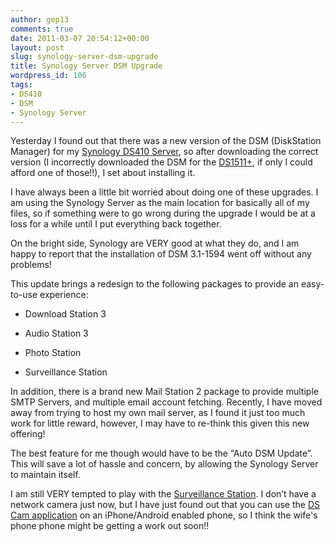 ```yaml
---
author: gep13
comments: true
date: 2011-03-07 20:54:12+00:00
layout: post
slug: synology-server-dsm-upgrade
title: Synology Server DSM Upgrade
wordpress_id: 106
tags:
- DS410
- DSM
- Synology Server
---
```


Yesterday I found out that there was a new version of the DSM (DiskStation Manager) for my [Synology DS410 Server](http://www.synology.com/enu/products/DS410/index.php), so after downloading the correct version (I incorrectly downloaded the DSM for the [DS1511+](http://www.synology.com/enu/products/DS1511+/index.php), if only I could afford one of those!!), I set about installing it.

 

I have always been a little bit worried about doing one of these upgrades. I am using the Synology Server as the main location for basically all of my files, so if something were to go wrong during the upgrade I would be at a loss for a while until I put everything back together.

 

On the bright side, Synology are VERY good at what they do, and I am happy to report that the installation of DSM 3.1-1594 went off without any problems!

 

This update brings a redesign to the following packages to provide an easy-to-use experience:

 

  
  * Download Station 3
   
  * Audio Station 3
   
  * Photo Station
   
  * Surveillance Station
 

In addition, there is a brand new Mail Station 2 package to provide multiple SMTP Servers, and multiple email account fetching. Recently, I have moved away from trying to host my own mail server, as I found it just too much work for little reward, however, I may have to re-think this given this new offering!

 

The best feature for me though would have to be the “Auto DSM Update”. This will save a lot of hassle and concern, by allowing the Synology Server to maintain itself.

 

I am still VERY tempted to play with the [Surveillance Station](http://www.synology.com/enu/products/features/live_view.php). I don’t have a network camera just now, but I have just found out that you can use the [DS Cam application](http://forum.synology.com/wiki/index.php/Surveillance_Station_-_Using_DS_cam) on an iPhone/Android enabled phone, so I think the wife's phone phone might be getting a work out soon!!
